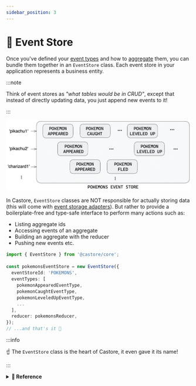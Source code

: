 ```yaml
---
sidebar_position: 3
---
```


# 📙 Event Store

Once you've defined your [event types](./1-events.md) and how to [aggregate](./2-aggregates-reducers.md) them, you can bundle them together in an `EventStore` class. Each event store in your application represents a business entity.

:::note

Think of event stores as _"what tables would be in CRUD"_, except that instead of directly updating data, you just append new events to it!

:::

![Event Store](../../assets/docSchemas/eventStore.png)

In Castore, `EventStore` classes are NOT responsible for actually storing data (this will come with [event storage adapters](./4-fetching-events.md)). But rather to provide a boilerplate-free and type-safe interface to perform many actions such as:

- Listing aggregate ids
- Accessing events of an aggregate
- Building an aggregate with the reducer
- Pushing new events etc.

```ts
import { EventStore } from '@castore/core';

const pokemonsEventStore = new EventStore({
  eventStoreId: 'POKEMONS',
  eventTypes: [
    pokemonAppearedEventType,
    pokemonCaughtEventType,
    pokemonLeveledUpEventType,
    ...
  ],
  reducer: pokemonsReducer,
});
// ...and that's it 🥳
```

:::info

☝️ The `EventStore` class is the heart of Castore, it even gave it its name!

:::

<details>
<summary>
  <b>🔧 Reference</b>
</summary>

**Constructor:**

- <code>eventStoreId <i>(string)</i></code>: A string identifying the event store
- <code>eventTypes <i>(EventType[])</i></code>: The list of event types in the event store
- <code>reduce <i>(EventType[])</i></code>: A <a href="../aggregates-reducers">reducer function</a> that can be applied to the store event types
- <code>onEventPushed <i>(?(pushEventResponse: PushEventResponse) => Promise&lt;void&gt;)</i></code>: To run a callback after events are pushed (input is exactly the return value of the <code>pushEvent</code> method)
- <code>eventStorageAdapter <i>(?EventStorageAdapter)</i></code>: See <a href="../fetching-events">fetching events</a>

> ☝️ The return type of the `reducer` is used to infer the `Aggregate` type of the `EventStore`, so it is important to type it explicitely.

---

**Properties:**

- <code>eventStoreId <i>(string)</i></code>

```ts
const pokemonsEventStoreId = pokemonsEventStore.eventStoreId;
// => 'POKEMONS'
```

- <code>eventTypes <i>(EventType[])</i></code>

```ts
const pokemonsEventTypes = pokemonsEventStore.eventTypes;
// => [pokemonAppearedEventType, pokemonCaughtEventType...]
```

- <code>reduce <i>((Aggregate, EventType) => Aggregate)</i></code>

```ts
const reducer = pokemonsEventStore.reduce;
// => pokemonsReducer
```

- <code>onEventPushed <i>(?(pushEventResponse: PushEventResponse) => Promise&lt;void&gt;)</i></code>: Callback to run after events are pushed

```ts
const onEventPushed = pokemonsEventStore.onEventPushed;
// => undefined (we did not provide one in this example)
```

- <code>eventStorageAdapter <i>(?EventStorageAdapter)</i></code>: See <a href="../fetching-events">fetching events</a>

```ts
const eventStorageAdapter = pokemonsEventStore.eventStorageAdapter;
// => undefined (we did not provide one in this example)
```

> ☝️ The `eventStorageAdapter` is not read-only so you do not have to provide it right away.

---

**Sync Methods:**

- <code>getEventStorageAdapter <i>(() => EventStorageAdapter)</i></code>: Returns the event store event storage adapter if it exists. Throws an <code>UndefinedEventStorageAdapterError</code> if it doesn't.

```ts
import { UndefinedEventStorageAdapterError } from '@castore/core';

expect(() => pokemonsEventStore.getEventStorageAdapter()).toThrow(
  new UndefinedEventStorageAdapterError({ eventStoreId: 'POKEMONS' }),
);
// => true
```

- <code>buildAggregate <i>((eventDetails: EventDetail[], initialAggregate?: Aggregate) => Aggregate | undefined)</i></code>: Applies the event store reducer to a serie of events.

```ts
const myPikachuAggregate = pokemonsEventStore.buildAggregate(myPikachuEvents);
```

- <code>groupEvent <i>((eventDetail: EventDetail, opt?: OptionsObj) => GroupedEvent)</i></code>: See <a href="../joining-data">joining data</a>.

---

**Async Methods:**

The following methods interact with the data layer of your event store through its [`EventStorageAdapter`](./4-fetching-events.md). They will throw an `UndefinedEventStorageAdapterError` if you did not provide one.

- <code>getEvents <i>((aggregateId: string, opt?: OptionsObj) => Promise&lt;ResponseObj&gt;)</i></code>: Retrieves the events of an aggregate, ordered by <code>version</code>. Returns an empty array if no event is found for this <code>aggregateId</code>.

  `OptionsObj` contains the following properties:

  - <code>minVersion <i>(?number)</i></code>: To retrieve events above a certain version
  - <code>maxVersion <i>(?number)</i></code>: To retrieve events below a certain version
  - <code>limit <i>(?number)</i></code>: Maximum number of events to retrieve
  - <code>reverse <i>(?boolean = false)</i></code>: To retrieve events in reverse order (does not require to swap <code>minVersion</code> and <code>maxVersion</code>)

  `ResponseObj` contains the following properties:

  - <code>events <i>(EventDetail[])</i></code>: The aggregate events (possibly empty)

```ts
const { events: allEvents } = await pokemonsEventStore.getEvents(myPikachuId);
// => typed as PokemonEventDetail[] 🙌

// 👇 Retrieve a range of events
const { events: rangedEvents } = await pokemonsEventStore.getEvents(
  myPikachuId,
  {
    minVersion: 2,
    maxVersion: 5,
  },
);

// 👇 Retrieve the last event of the aggregate
const { events: onlyLastEvent } = await pokemonsEventStore.getEvents(
  myPikachuId,
  {
    reverse: true,
    limit: 1,
  },
);
```

- <code>getAggregate <i>((aggregateId: string, opt?: OptionsObj) => Promise&lt;ResponseObj&gt;)</i></code>: Retrieves the events of an aggregate and build it.

  `OptionsObj` contains the following properties:

  - <code>maxVersion <i>(?number)</i></code>: To retrieve aggregate below a certain version

  `ResponseObj` contains the following properties:

  - <code>aggregate <i>(?Aggregate)</i></code>: The aggregate (possibly <code>undefined</code>)
  - <code>events <i>(EventDetail[])</i></code>: The aggregate events (possibly empty)
  - <code>lastEvent <i>(?EventDetail)</i></code>: The last event (possibly <code>undefined</code>)

```ts
const { aggregate: myPikachu } = await pokemonsEventStore.getAggregate(
  myPikachuId,
);
// => typed as PokemonAggregate | undefined 🙌

// 👇 Retrieve an aggregate below a certain version
const { aggregate: pikachuBelowVersion5 } =
  await pokemonsEventStore.getAggregate(myPikachuId, { maxVersion: 5 });

// 👇 Returns the events if you need them
const { aggregate, events } = await pokemonsEventStore.getAggregate(
  myPikachuId,
);
```

- <code>getExistingAggregate <i>((aggregateId: string, opt?: OptionsObj) => Promise&lt;ResponseObj&gt;)</i></code>: Same as <code>getAggregate</code> method, but ensures that the aggregate exists. Throws an <code>AggregateNotFoundError</code> if no event is found for this <code>aggregateId</code>.

```ts
import { AggregateNotFoundError } from '@castore/core';

expect(async () =>
  pokemonsEventStore.getExistingAggregate(unexistingId),
).resolves.toThrow(
  new AggregateNotFoundError({
    eventStoreId: 'POKEMONS',
    aggregateId: unexistingId,
  }),
);
// true

const { aggregate } = await pokemonsEventStore.getExistingAggregate(
  aggregateId,
);
// => 'aggregate' and 'lastEvent' are always defined 🙌
```

- <code>pushEvent <i>((eventDetail: EventDetail, opt?: OptionsObj) => Promise&lt;ResponseObj&gt;)</i></code>: Pushes a new event to the event store. The <code>timestamp</code> is optional (we keep it available as it can be useful in tests & migrations). If not provided, it is automatically set as <code>new Date().toISOString()</code>. Throws an <code>EventAlreadyExistsError</code> if an event already exists for the corresponding <code>aggregateId</code> and <code>version</code> (see section on <a href="../pushing-events">race conditions</a>).

  `OptionsObj` contains the following properties:

  - <code>prevAggregate <i>(?Aggregate)</i></code>: The aggregate at the current version, i.e. before having pushed the event. Can be useful in some cases like when using the <a href="../../reacting-to-events/connected-event-store">ConnectedEventStore class</a>
  - <code>force <i>(?boolean)</i></code>: To force push the event even if one already exists for the corresponding <code>aggregateId</code> and <code>version</code>. Any existing event will be overridden, so use with extra care, mainly in <a href="https://www.npmjs.com/package/@castore/lib-dam">data migrations</a>.

  `ResponseObj` contains the following properties:

  - <code>event <i>(EventDetail)</i></code>: The complete event (includes the <code>timestamp</code>)
  - <code>nextAggregate <i>(?Aggregate)</i></code>: The aggregate at the new version, i.e. after having pushed the event. Returned only if the event is an initial event, if the <code>prevAggregate</code> option was provided, or when using a <a href="../../reacting-to-events/connected-event-store">ConnectedEventStore class</a> connected to a <a href="../../reacting-to-events/messages">state-carrying message bus or queue</a>

```ts
const { event: completeEvent, nextAggregate } =
  await pokemonsEventStore.pushEvent(
    {
      aggregateId: myPikachuId,
      version: lastVersion + 1,
      type: 'POKEMON_LEVELED_UP', // <= event type is correctly typed 🙌
      payload, // <= payload is typed according to the provided event type 🙌
      metadata, // <= same goes for metadata 🙌
      // timestamp is optional
    },
    // Not required - Can be useful in some cases
    { prevAggregate },
  );
```

- <code>listAggregateIds <i>((opt?: OptionsObj) => Promise&lt;ResponseObj&gt;)</i></code>: Retrieves the list of <code>aggregateId</code> of an event store, ordered by the <code>timestamp</code> of their initial event. Returns an empty array if no aggregate is found.

  `OptionsObj` contains the following properties:

  - <code>limit <i>(?number)</i></code>: Maximum number of aggregate ids to retrieve
  - <code>initialEventAfter <i>(?string)</i></code>: To retrieve aggregate ids that appeared after a certain timestamp
  - <code>initialEventBefore <i>(?string)</i></code>: To retrieve aggregate ids that appeared before a certain timestamp
  - <code>reverse <i>(?boolean)</i></code>: To retrieve the aggregate ids in reverse order
  - <code>pageToken <i>(?string)</i></code>: To retrieve a paginated result of aggregate ids

  `ResponseObj` contains the following properties:

  - <code>aggregateIds <i>(string[])</i></code>: The list of aggregate ids
  - <code>nextPageToken <i>(?string)</i></code>: A token for the next page of aggregate ids if one exists. The nextPageToken carries the previously used options, so you do not have to provide them again (though you can still do it to override them).

```ts
const accAggregateIds: string = [];

const { aggregateIds: firstPage, nextPageToken } =
  await pokemonsEventStore.listAggregateIds({ limit: 20 });

accAggregateIds.push(...firstPage);

if (nextPageToken) {
  const { aggregateIds: secondPage } =
    await pokemonsEventStore.listAggregateIds({
      // 👇 Previous limit of 20 is passed through the page token
      pageToken: nextPageToken,
    });
  accAggregateIds.push(...secondPage);
}
```

---

**Type Helpers:**

- `EventStoreId`: Returns the `EventStore` id

```ts
import type { EventStoreId } from '@castore/core';

type PokemonsEventStoreId = EventStoreId<typeof pokemonsEventStore>;
// => 'POKEMONS'
```

- `EventStoreEventTypes`: Returns the `EventStore` list of events types

```ts
import type { EventStoreEventTypes } from '@castore/core';

type PokemonEventTypes = EventStoreEventTypes<typeof pokemonsEventStore>;
// => [typeof pokemonAppearedEventType, typeof pokemonCaughtEventType...]
```

- `EventStoreEventDetails`: Returns the union of all the `EventStore` possible events details

```ts
import type { EventStoreEventDetails } from '@castore/core';

type PokemonEventDetails = EventStoreEventDetails<typeof pokemonsEventStore>;
// => EventTypeDetail<typeof pokemonAppearedEventType>
// | EventTypeDetail<typeof pokemonCaughtEventType>
// | ...
```

- `EventStoreReducer`: Returns the `EventStore` reducer

```ts
import type { EventStoreReducer } from '@castore/core';

type PokemonsReducer = EventStoreReducer<typeof pokemonsEventStore>;
// => Reducer<PokemonAggregate, PokemonEventDetails>
```

- `EventStoreAggregate`: Returns the `EventStore` aggregate

```ts
import type { EventStoreAggregate } from '@castore/core';

type SomeAggregate = EventStoreAggregate<typeof pokemonsEventStore>;
// => PokemonAggregate
```

</details>

